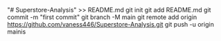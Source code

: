 "# Superstore-Analysis" >> README.md
git init
git add README.md
git commit -m "first commit"
git branch -M main
git remote add origin https://github.com/vaness446/Superstore-Analysis.git
git push -u origin mainis
